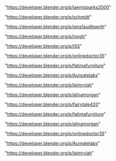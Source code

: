 "https://developer.blender.org/p/jaemsjparks2000"

"https://developer.blender.org/p/schmidt"

"https://developer.blender.org/p/smsfauditperth"

"https://developer.blender.org/p/mogh"

"https://developer.blender.org/p/ISS"

"https://developer.blender.org/p/onlinedoctor35"

"https://developer.blender.org/p/fatimafurniture"

"https://developer.blender.org/p/Aureatelabs"

"https://developer.blender.org/p/laimrylah"

"https://developer.blender.org/p/alinamorgan"

 
"https://developer.blender.org/p/fairytale420"


"https://developer.blender.org/p/fatimafurniture"


"https://developer.blender.org/p/alinamorgan"


"https://developer.blender.org/p/onlinedoctor35"


"https://developer.blender.org/p/Aureatelabs"


"https://developer.blender.org/p/laimrylah"


 
